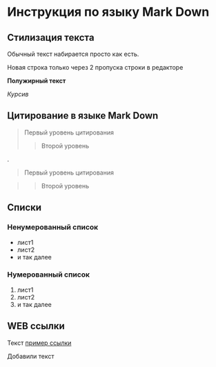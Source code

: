 # Инструкция по языку Mark Down

## Стилизация текста

Обычный текст набирается просто как есть.

Новая строка только через 2 пропуска строки в редакторе

**Полужирный текст**

*Курсив*

## Цитирование в языке Mark Down

> Первый уровень цитирования
>> Второй уровень

.

> Первый уровень цитирования

>> Второй уровень

## Списки
### Ненумерованный список

* лист1
* лист2
* и так далее

### Нумерованный список

1. лист1
2. лист2
3. и так далее  

## WEB ссылки

Текст [пример ссылки](http://www.ya.ru/ "всплывающая подсказка эта ссылка откроет Яндекс")

Добавили текст